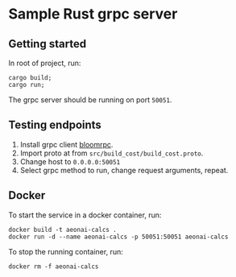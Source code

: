 # Sample Rust grpc server

## Getting started

In root of project, run:

```shell
cargo build;
cargo run;
```

The grpc server should be running on port `50051`.

## Testing endpoints

1. Install grpc client [bloomrpc](https://github.com/bloomrpc/bloomrpc).
2. Import proto at from `src/build_cost/build_cost.proto`.
3. Change host to `0.0.0.0:50051`
4. Select grpc method to run, change request arguments, repeat.


## Docker

To start the service in a docker container, run:

```shell
docker build -t aeonai-calcs .
docker run -d --name aeonai-calcs -p 50051:50051 aeonai-calcs
```

To stop the running container, run:

```shell
docker rm -f aeonai-calcs
```